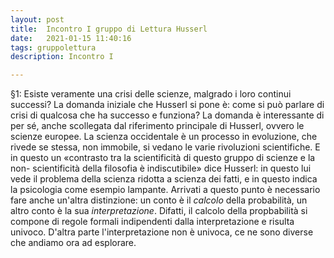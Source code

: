 ```yaml
---
layout: post
title:  Incontro I gruppo di Lettura Husserl
date:   2021-01-15 11:40:16
tags: gruppolettura
description: Incontro I

---
```


§1: Esiste veramente una crisi delle scienze, malgrado i loro continui successi?
La domanda iniziale che Husserl si pone è: come si può parlare di crisi di qualcosa che ha successo e funziona? La domanda è interessante di per sé, anche scollegata dal riferimento principale di Husserl, ovvero le scienze europee. La scienza occidentale è un processo in evoluzione, che rivede se stessa, non immobile, si vedano le varie rivoluzioni scientifiche. E in questo un «contrasto tra la scientificità di questo gruppo di scienze e la non- scientificità della filosofia è indiscutibile» dice Husserl: in questo lui vede il problema della scienza ridotta a scienza dei fatti, e in questo indica la psicologia come esempio lampante.
Arrivati a questo punto è necessario fare anche un'altra distinzione: un conto è il _calcolo_ della probabilità, un altro conto è la sua _interpretazione_. Difatti, il calcolo della propbabilità si compone di regole formali indipendenti dalla interpretazione e risulta univoco. D'altra parte l'interpretazione non è univoca, ce ne sono diverse che andiamo ora ad esplorare.
